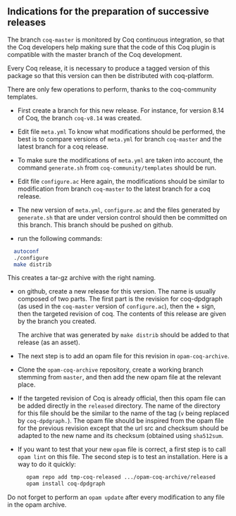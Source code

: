 ## Indications for the preparation of successive releases

The branch `coq-master` is monitored by Coq continuous integration, so that
the Coq developers help making sure that the code of this Coq plugin is
compatible with the master branch of the Coq development.

Every Coq release, it is necessary to produce a tagged version of this package
so that this version can then be distributed with coq-platform.

There are only few operations to perform, thanks to the coq-community templates.

 - First create a branch for this new release.  For instance, for version 8.14
   of Coq, the branch `coq-v8.14` was created.

 - Edit file `meta.yml`  To know what modifications should be performed, the
   best is to compare versions of `meta.yml` for branch `coq-master` and the
   latest branch for a coq release.

 - To make sure the modifications of `meta.yml` are taken into
   account, the command `generate.sh` from `coq-community/templates`
   should be run.

 - Edit file `configure.ac` Here again, the modifications should be
   similar to modification from branch `coq-master` to the latest
   branch for a coq release.

 - The new version of `meta.yml`, `configure.ac` and the files
   generated by `generate.sh` that are under version control should
   then be committed on this branch.  This branch should be pushed on github.

 - run the following commands:
 ```bash
   autoconf
   ./configure
   make distrib
```

   This creates a tar-gz archive with the right naming.

 - on github, create a new release for this version.  The name is
   usually composed of two parts.  The first part is the revision for
   coq-dpdgraph (as used in the `coq-master` version of
   `configure.ac`), then the + sign, then the targeted revision of
   coq.  The contents of this release are given by the branch you created.

   The archive that was generated by `make distrib` should be added to
   that release (as an asset).

 - The next step is to add an opam file for this revision in
   `opam-coq-archive`.

 - Clone the `opam-coq-archive` repository, create a working branch
   stemming from `master`, and then add the new opam file at the
   relevant place.

 - If the targeted revision of Coq is already
   official, then this opam file can be added directly in the
   `released` directory.  The name of the directory for this file
   should be the similar to the name of the tag
   (`v` being replaced by `coq-dpdgraph.`).  The opam file should be
   inspired from the opam file for the previous revision except that
   the url src and checksum should be adapted to the new name and its
   checksum (obtained using `sha512sum`.

 - If you want to test that your new `opam` file is correct, a first
   step is to call `opam lint` on this file.  The second step is to
   test an installation.  Here is a way to do it quickly:

```bash
      opam repo add tmp-coq-released .../opam-coq-archive/released
      opam install coq-dpdgraph
```

   Do not forget to perform an `opam update` after every modification
   to any file in the opam archive.

